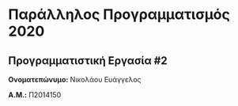 # Παράλληλος Προγραμματισμός 2020
## Προγραμματιστική Εργασία #2

**Ονοματεπώνυμο:** Νικολάου Ευάγγελος

**Α.Μ.:** Π2014150


